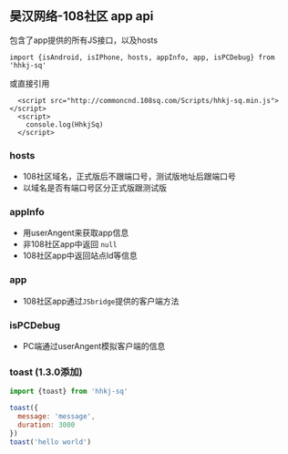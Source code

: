 ## 昊汉网络-108社区 app api

包含了app提供的所有JS接口，以及hosts

```ES6
import {isAndroid, isIPhone, hosts, appInfo, app, isPCDebug} from 'hhkj-sq'
```
或直接引用
```
  <script src="http://commoncnd.108sq.com/Scripts/hhkj-sq.min.js"></script>
  <script>
    console.log(HhkjSq)
  </script>
```

### hosts
- 108社区域名，正式版后不跟端口号，测试版地址后跟端口号
- 以域名是否有端口号区分正式版跟测试版

### appInfo
- 用userAngent来获取app信息
- 非108社区app中返回 ```null```
- 108社区app中返回站点Id等信息

### app
- 108社区app通过```JSbridge```提供的客户端方法

### isPCDebug
- PC端通过userAngent模拟客户端的信息

### toast (1.3.0添加)
```javascript
import {toast} from 'hhkj-sq'

toast({
  message: 'message',
  duration: 3000
})
toast('hello world')
```

